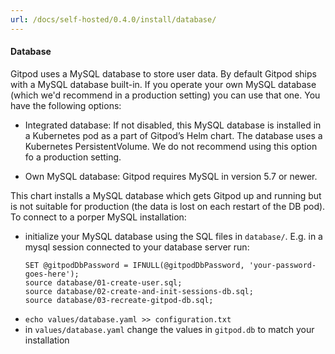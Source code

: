 ```yaml
---
url: /docs/self-hosted/0.4.0/install/database/
---
```


#### Database

Gitpod uses a MySQL database to store user data. By default Gitpod ships with a MySQL database built-in. If you operate your own MySQL database (which we'd recommend in a production setting) you can use that one. You have the following options:

- Integrated database: If not disabled, this MySQL database is installed in a Kubernetes pod as a part of Gitpod’s Helm chart.
  The database uses a Kubernetes PersistentVolume. We do not recommend using this option fo a production setting.

- Own MySQL database: Gitpod requires MySQL in version 5.7 or newer.

This chart installs a MySQL database which gets Gitpod up and running but is not suitable for production (the data is lost on each restart of the DB pod). To connect to a porper MySQL installation:

- initialize your MySQL database using the SQL files in `database/`. E.g. in a mysql session connected to your database server run:
  ```
  SET @gitpodDbPassword = IFNULL(@gitpodDbPassword, 'your-password-goes-here');
  source database/01-create-user.sql;
  source database/02-create-and-init-sessions-db.sql;
  source database/03-recreate-gitpod-db.sql;
  ```
- `echo values/database.yaml >> configuration.txt`
- in `values/database.yaml` change the values in `gitpod.db` to match your installation
